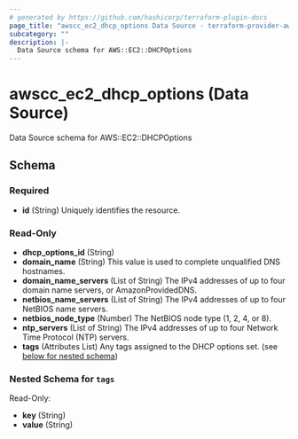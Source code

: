 ```yaml
---
# generated by https://github.com/hashicorp/terraform-plugin-docs
page_title: "awscc_ec2_dhcp_options Data Source - terraform-provider-awscc"
subcategory: ""
description: |-
  Data Source schema for AWS::EC2::DHCPOptions
---
```


# awscc_ec2_dhcp_options (Data Source)

Data Source schema for AWS::EC2::DHCPOptions



<!-- schema generated by tfplugindocs -->
## Schema

### Required

- **id** (String) Uniquely identifies the resource.

### Read-Only

- **dhcp_options_id** (String)
- **domain_name** (String) This value is used to complete unqualified DNS hostnames.
- **domain_name_servers** (List of String) The IPv4 addresses of up to four domain name servers, or AmazonProvidedDNS.
- **netbios_name_servers** (List of String) The IPv4 addresses of up to four NetBIOS name servers.
- **netbios_node_type** (Number) The NetBIOS node type (1, 2, 4, or 8).
- **ntp_servers** (List of String) The IPv4 addresses of up to four Network Time Protocol (NTP) servers.
- **tags** (Attributes List) Any tags assigned to the DHCP options set. (see [below for nested schema](#nestedatt--tags))

<a id="nestedatt--tags"></a>
### Nested Schema for `tags`

Read-Only:

- **key** (String)
- **value** (String)



